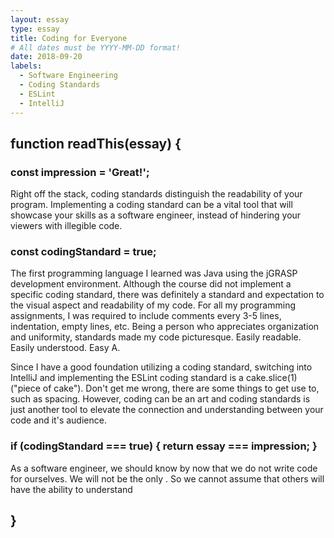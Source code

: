 ```yaml
---
layout: essay
type: essay
title: Coding for Everyone
# All dates must be YYYY-MM-DD format!
date: 2018-09-20
labels:
  - Software Engineering
  - Coding Standards
  - ESLint
  - IntelliJ
---
```



## function readThis(essay) {
### const impression = 'Great!';
Right off the stack, coding standards distinguish the readability of your program. Implementing a coding standard can be a vital tool that will showcase your skills as a software engineer, instead of hindering your viewers with illegible code.

### const codingStandard = true;
The first programming language I learned was Java using the jGRASP development environment. Although the course did not implement a specific coding standard, there was definitely a standard and expectation to the visual aspect and readability of my code. For all my programming assignments, I was required to include comments every 3-5 lines, indentation, empty lines, etc. Being a person who appreciates organization and uniformity, standards made my code picturesque. Easily readable. Easily understood. Easy A.
	
Since I have a good foundation utilizing a coding standard, switching into IntelliJ and implementing the ESLint coding standard is a cake.slice(1) ("piece of cake"). Don't get me wrong, there are some things to get use to, such as spacing. However, coding can be an art and coding standards is just another tool to elevate the connection and understanding between your code and it's audience.

### if (codingStandard === true) { return essay === impression; }
As a software engineer, we should know by now that we do not write code for ourselves. We will not be the only . So we cannot assume that others will have the ability to understand 

## }
